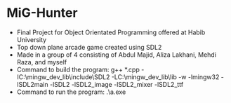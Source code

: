 # MiG-Hunter
- Final Project for Object Orientated Programming offered at Habib University
- Top down plane arcade game created using SDL2
- Made in a group of 4 consisting of Abdul Majid, Aliza Lakhani, Mehdi Raza, and myself
- Command to build the program:
g++ *.cpp -IC:\mingw_dev_lib\include\SDL2 -LC:\mingw_dev_lib\lib -w -lmingw32 -lSDL2main -lSDL2 -lSDL2_image -lSDL2_mixer -lSDL2_ttf
- Command to run the program: 
.\a.exe
